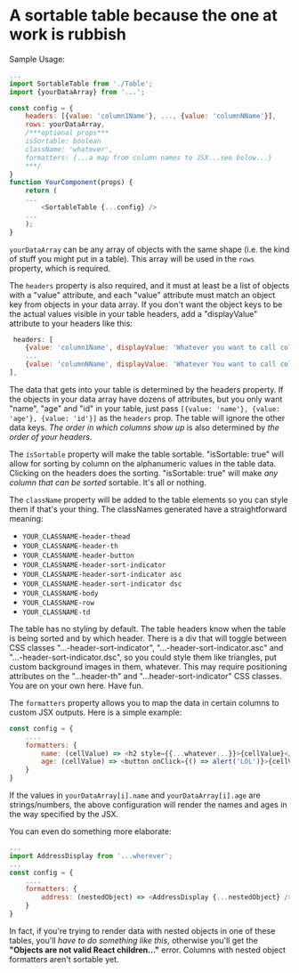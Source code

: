 # A sortable table because the one at work is rubbish

Sample Usage:

```JavaScript
...
import SortableTable from './Table';
import {yourDataArray} from '...';

const config = {
    headers: [{value: 'column1Name'}, ..., {value: 'columnNName'}],
    rows: yourDataArray,
    /***optional props***
    isSortable: boolean
    className: 'whatever',
    formatters: {...a map from column names to JSX...see below...}
    ***/
}
function YourComponent(props) {
    return (
    ...
        <SortableTable {...config} />
    ...
    );    
}
```
`yourDataArray` can be any array of objects with the same shape (i.e. the kind of stuff you might put in a table). This array will be used in the `rows` property, which is required. 

The `headers` property is also required, and it must at least be a list of objects with a "value" attribute, and each "value" attribute must match an object key from objects in your data array. If you don't want the object keys to be the actual values visible in your table headers, add a "displayValue" attribute to your headers like this:
```JavaScript
 headers: [
    {value: 'column1Name', displayValue: 'Whatever you want to call column 1'}, 
    ... 
    {value: 'columnNName', displayValue: 'Whatever You want to call column N'}
],
```
The data that gets into your table is determined by the headers property. If the objects in your data array have dozens of attributes, but you only want "name", "age" and "id" in your table, just pass `[{value: 'name'}, {value: 'age'}, {value: 'id'}]` as the `headers` prop. The table will ignore the other data keys. *The order in which columns show up* is also determined by *the order of your headers*.

The `isSortable` property will make the table sortable. "isSortable: true" will allow for sorting by column on the alphanumeric values in the table data. Clicking on the headers does the sorting. "isSortable: true" will make *any column that can be sorted* sortable. It's all or nothing.

The `className` property will be added to the table elements so you can style them if that's your thing. The classNames generated have a straightforward meaning:
- `YOUR_CLASSNAME-header-thead`
- `YOUR_CLASSNAME-header-th`
- `YOUR_CLASSNAME-header-button`
- `YOUR_CLASSNAME-header-sort-indicator`
- `YOUR_CLASSNAME-header-sort-indicator asc`
- `YOUR_CLASSNAME-header-sort-indicator dsc`
- `YOUR_CLASSNAME-body`
- `YOUR_CLASSNAME-row`
- `YOUR_CLASSNAME-td`

The table has no styling by default. The table headers know when the table is being sorted and by which header. There is a div that will toggle between CSS classes "...-header-sort-indicator", "...-header-sort-indicator.asc" and "...-header-sort-indicator.dsc", so you could style them like triangles, put custom background images in them, whatever. This may require positioning attributes on the "...header-th" and "...header-sort-indicator" CSS classes. You are on your own here. Have fun.

The `formatters` property allows you to map the data in certain columns to custom JSX outputs. Here is a simple example:
```JavaScript
const config = {
    ....
    formatters: {
        name: (cellValue) => <h2 style={{...whatever...}}>{cellValue}</h2> 
        age: (cellValue) => <button onClick={() => alert('LOL')}>{cellValue}</span>
    }
}
```
If the values in `yourDataArray[i].name` and `yourDataArray[i].age` are strings/numbers, the above configuration will render the names and ages in the way specified by the JSX. 

You can even do something more elaborate:
```JavaScript
...
import AddressDisplay from '...wherever';
...
const config = {
    ....
    formatters: {
        address: (nestedObject) => <AddressDisplay {...nestedObject} />
    }
}
```
In fact, if you're trying to render data with nested objects in one of these tables, you'll *have to do something like this*, otherwise you'll get the **"Objects are not valid React children..."** error. Columns with nested object formatters aren't sortable yet.